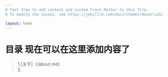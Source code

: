 ```yaml
---
# Feel free to add content and custom Front Matter to this file.
# To modify the layout, see https://jekyllrb.com/docs/themes/#overriding-theme-defaults

layout: home
---
```

# 目录 现在可以在这里添加内容了
> 1.[关于]（/about.md）  
> 2.
